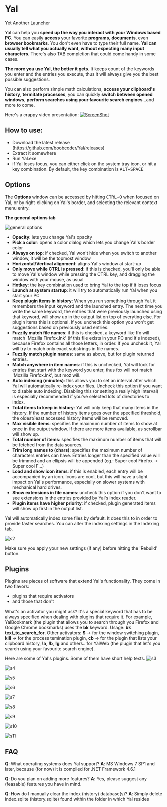 # Yal
Yet Another Launcher

Yal can help you **speed up the way you interact with your Windows based PC**.
You can easily **access** your favorite **programs**, **documents**, even **browser bookmarks**.
You don't even have to type their full name. **Yal can usually tell what you actually want, 
without expecting many input characters**. There's also TAB completion that could come handy in some cases.

**The more you use Yal, the better it gets**. It keeps count of the keywords you enter and the entries you
execute, thus it will always give you the best possible suggestions. 

You can also perform simple math calculations, **access your clipboard's history**, **termitate processes**, you can quickly **switch between opened windows**, **perform searches using your favourite search engines**...and more to come.

Here's a crappy video presentation:
[![ScreenShot](http://i.imgur.com/o7cmOwv.png)](https://vimeo.com/185518455)


How to use:
-----------
* Download the latest release (https://github.com/boobcoder/Yal/releases)
* Extract it somewhere
* Run Yal.exe
* if Yal loses focus, you can either click on the system tray icon, or hit a key combination. By default,
the key combination is <kbd>ALT+SPACE</kbd>


Options
-------
The **Options** window can be accessed by hitting <kbd>CTRL+O</kbd> when focused on Yal, or by right-clicking
on Yal's border, and selecting the relevant context menu entry.


**The general options tab**

![general options](http://i.imgur.com/cGIYr10.png)

* **Opacity**: lets you change Yal's opacity
* **Pick a color**: opens a color dialog which lets you change Yal's border color
* **Always on top**: if checked, Yal won't hide when you switch to another window, it will be the topmost window
* **Horizontal/Vertical alignment**: aligns Yal's window at start-up
* **Only move while CTRL is pressed**: if this is checked, you'll only be able to move Yal's window while pressing the CTRL key, and dragging the window with your mouse, as usual
* **Hotkey**: the key combination used to bring Yal to the top if it loses focus
* **Launch at system startup**: it will try to automatically run Yal when you start your PC
* **Keep plugin items in history**: When you run something through Yal, it remembers the input keyword and the launched entry. The next time you write the same keyword, the entries that were previously launched using that keyword, will show up in the output list on top of everyting else. For plugin items this is optional. If you uncheck this option you won't get suggestions based on previously used entries.
* **Fuzzily match file names**: if this is checked, a keyword like ffx will match 'Mozilla Firefox.lnk' (if this file exists in your PC and it's indexed), because Firefox contains all those letters, in order. If you uncheck it, Yal will try to match only exact substrings in file names.
* **Fuzzily match plugin names**: same as above, but for plugin returned entries.
* **Match anywhere in item names**: if this is unchecked, Yal will look for entries that start with the keyword you enter, thus fox will not match 'Mozilla Firefox.lnk', but moz will.
* **Auto indexing (minutes)**: this allows you to set an interval after which Yal will automatically re-index your files. Uncheck this option if you want to disable auto indexing. Disabling this (or setting a really high interval) is especially recommended if you've selected lots of directories to index.
* **Total items to keep in history**: Yal will only keep that many items in the history. If the number of history items goes over the specified threshold, the oldest/least accessed history items will be removed.
* **Max visible items**: specifies the maximum number of items to show at once in the output window. If there are more items available, as scrollbar will show up.
* **Total number of items**: specifies the maximum number of items that will be fetched from the data sources.
* **Trim long names to (chars)**: specifies the maximum number of characters entries can have. Entries longer than the specified value will be trimmed and an ellipsis will be appended (eg.: Super cool Firefox -> Super cool F...)
* **Load and show icon items**: if this is enabled, each entry will be accompanied by an icon. Icons are cool, but this will have a slight impact on Yal's performance, especially on slower systems with mechanical hard drives.
* **Show extensions in file names**: uncheck this option if you don't want to see extensions in the entries provided by Yal's index reader.
* **Plugin items have higher priority**: if checked, plugin generated items will show up first in the output list.

Yal will automatically index some files by default. It does this to in order to provide faster searches.
You can alter the indexing settings in the Indexing tab.

![s2](http://i.imgur.com/ZEAb9wZ.png)

Make sure you apply your new settings (if any) before hitting the 'Rebuild' button.

Plugins
-------
Plugins are pieces of software that extend Yal's functionality. 
They come in two flavors: 
* plugins that require activators
* and those that don't

What's an activator you might ask? It's a special
keyword that has to be always specified when dealing with plugins that require it.
For example, YalBookmark (the plugin that allows you to search through you Firefox and Google Chrome bookmarks) uses the **bk** keyword. Usage: **bk text_to_search_for**.
Other activators: **$** -> for the window switching plugin, **kill** -> for the process temination plugin, **cb** -> for the plugin that lists your clipboard history, **!a**, **!b**, **!g** and others.. for YalWeb (the plugin that let's you search using your favourite search engine).

Here are some of Yal's plugins. Some of them have short help texts.
![s3](http://i.imgur.com/RhpqfGd.png)

![s4](http://i.imgur.com/iMKVb0E.png)

![s5](http://i.imgur.com/tJJLjBH.png)

![s6](http://i.imgur.com/wbkzEbv.png)

![s7](http://i.imgur.com/wBUJtJw.png)

![s8](http://i.imgur.com/IfM1Ndd.png)

![s9](http://i.imgur.com/yOlUaEd.png)

![s10](http://i.imgur.com/wHXC5LC.png)

![s11](http://i.imgur.com/KQ7Gu8C.png)

FAQ
---
**Q**: What operating systems does Yal support?
**A**: MS Windows 7 SP1 and later, because (for now) it is compiled for .NET Framework 4.6.1

**Q**: Do you plan on adding more features?
**A**: Yes, please suggest any (feasable) features you have in mind.

**Q**: How do I manually clear the index (history) database(s)?
**A**: Simply delete index.sqlite (history.sqlite) found within the folder in which Yal resides
